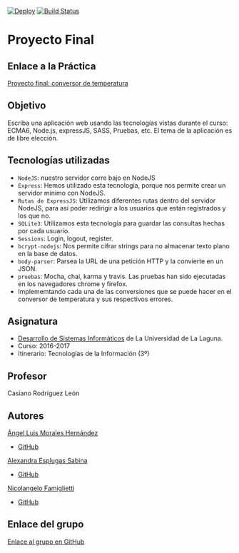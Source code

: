 [![Deploy](https://www.herokucdn.com/deploy/button.svg)](https://degrassi-minister-51801.herokuapp.com/)
[![Build Status](https://travis-ci.org/ULL-ESIT-DSI-1617/proyecto-dsi-alexandra-angel-nicolangelo-35l2.svg?branch=master)](https://travis-ci.org/ULL-ESIT-DSI-1617/proyecto-dsi-alexandra-angel-nicolangelo-35l2)
# Proyecto Final

## Enlace a la Práctica
[Proyecto final: conversor de temperatura](https://casianorodriguezleon.gitbooks.io/ull-esit-1617/content/proyectos/dsi/)

## Objetivo

Escriba una aplicación web usando las tecnologías vistas durante el curso: 
ECMA6, Node.js, expressJS, SASS, Pruebas, etc. El tema de la aplicación es de libre elección.

## Tecnologías utilizadas
* `NodeJS`: nuestro servidor corre bajo en NodeJS
* `Express`: Hemos utilizado esta tecnología, porque nos permite crear un servidor mínimo con NodeJS.
* `Rutas de ExpressJS`: Utilizamos diferentes rutas dentro del servidor NodeJS, para así poder redirigir a los usuarios que están registrados y los que no.
* `SQLite3`: Utilizamos esta tecnología para guardar las consultas hechas por cada usuario.
* `Sessions`: Login, logout, register.
* `bcrypt-nodejs`: Nos permite cifrar strings para no almacenar texto plano en la base de datos.
* `body-parser`: Parsea la URL de una petición HTTP y la convierte en un JSON.
* `pruebas`: Mocha, chai, karma y travis. Las pruebas han sido ejecutadas en los navegadores chrome y firefox.
* Implememtando cada una de las conversiones que se puede hacer en el conversor de temperatura y sus respectivos errores.


## Asignatura
* [Desarrollo de Sistemas Informáticos](https://campusvirtual.ull.es/1617/course/view.php?id=1136) de La Universidad de La Laguna.
* Curso: 2016-2017
* Itinerario: Tecnologías de la Información \(3º\)

## Profesor
Casiano Rodríguez León

## Autores
[Ángel Luis Morales Hernández](https://alu0100888157.github.io)
* [GitHub](https://github.com/alu0100888157)

[Alexandra Esplugas Sabina](https://alu0100762006.github.io)
* [GitHub](https://github.com/alu0100762006)

[Nicolangelo Famiglietti](https://alu0100912005.github.io)
* [GitHub](https://github.com/alu0100912005)

## Enlace del grupo
[Enlace al grupo en GitHub](https://github.com/ULL-ESIT-DSI-1617/proyecto-dsi-alexandra-angel-nicolangelo-35l2)

